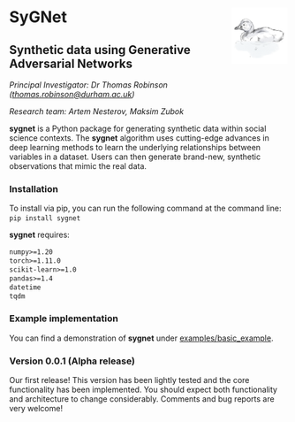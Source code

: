 # SyGNet<img src="sygnet.png" alt="SyGNet Mascot" align="right" width="20%" /></a>

## **Sy**nthetic data using **G**enerative Adversarial **Net**works

*Principal Investigator: Dr Thomas Robinson (thomas.robinson@durham.ac.uk)*

*Research team: Artem Nesterov, Maksim Zubok*

**sygnet** is a Python package for generating synthetic data within social science contexts. The **sygnet** algorithm uses cutting-edge advances in deep learning methods to learn the underlying relationships between variables in a dataset. Users can then generate brand-new, synthetic observations that mimic the real data.

### Installation
To install via pip, you can run the following command at the command line:
`pip install sygnet`

**sygnet** requires:
    
    numpy>=1.20
    torch>=1.11.0
    scikit-learn>=1.0
    pandas>=1.4
    datetime
    tqdm

### Example implementation

You can find a demonstration of **sygnet** under [examples/basic_example](examples/basic_example.ipynb).

### Version 0.0.1 (Alpha release)

Our first release! This version has been lightly tested and the core functionality has been implemented. You should expect both functionality and architecture to change considerably. Comments and bug reports are very welcome!